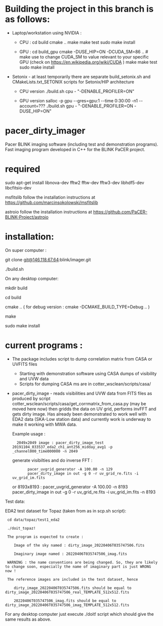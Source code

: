 # Building the project in this branch is as follows:

  - Laptop/workstation using NVIDIA :
    - CPU :
      cd build
      cmake ..
      make 
      make test
      sudo make install

    - GPU :
      cd build_gpu
      cmake -DUSE_HIP=ON -DCUDA_SM=86 .. # make use to change CUDA_SM to value relevant to your specific GPU (check on https://en.wikipedia.org/wiki/CUDA )
      make
      make test
      sudo make install

  - Setonix - at least temporarily there are separate build_setonix.sh and CMakeLists.txt_SETONIX scripts for Setonix/HIP architecture
    - CPU version
      ./build.sh cpu - "-DENABLE_PROFILER=ON"

    - GPU version
      salloc -p gpu --gres=gpu:1 --time 0:30:00 -n1 --account=???
      ./build.sh gpu - "-DENABLE_PROFILER=ON  -DUSE_HIP=ON"


# pacer_dirty_imager

   Pacer BLINK imaging software (including test and demonstration programs). Fast imaging program developed in C++ for the BLINK PaCER project. 

# required 

   sudo apt-get install libnova-dev fftw2 fftw-dev fftw3-dev libhdf5-dev libcfitsio-dev

   msfitslib follow the installation instructions at https://github.com/marcinsokolowski/msfitslib 

   astroio follow the installation instructions at https://github.com/PaCER-BLINK-Project/astroio

# installation:

   On super computer :

   git clone git@146.118.67.64:blink/imager.git

   ./build.sh

On any desktop computer:

   mkdir build

   cd build  

   cmake ..
   ( for debug version : cmake -DCMAKE_BUILD_TYPE=Debug .. )

   make

   sudo make install

# current programs :

   - The package includes script to dump correlation matrix from CASA or UVFITS files

      - Starting with demonstration software using CASA dumps of visibility and UVW data
      - Scripts for dumping CASA ms are in cotter_wsclean/scripts/casa/


   - pacer_dirty_image - reads visibilities and UVW data from FITS files as produced by script cotter_wsclean/scripts/casa/get_corrmatrix_from_casa.py (may be moved here now)
     then gridds the data on UV grid, performs invFFT and gets dirty image. 
     Has already been demonstrated to work well with EDA2 data (SKA-Low station data) and currently work is underway to make it working with MWA data.

     Example usage :

           2049x2049 image : pacer_dirty_image_test 20191104_033537_eda2_ch1_ant256_midday_avg1 -p _channel000_time000000 -n 2049

     generate visibilties and do inverse FFT :

                pacer_uvgrid_generator -A 100.00 -n 129
                pacer_dirty_image in out -g 0 -r uv_grid_re.fits -i uv_grid_im.fits

     or 8193x8193 :
                pacer_uvgrid_generator -A 100.00 -n 8193
                pacer_dirty_image in out -g 0 -r uv_grid_re.fits -i uv_grid_im.fits -n 8193
                          

Test data:

   EDA2 test dataset for Topaz (taken from as in scp.sh script):

     cd data/topaz/test1_eda2

     ./doit_topaz!

     The program is expected to create :

        Image of the sky named : dirty_image_20220406T035747506.fits

        Imaginary image named : 20220406T035747506_imag.fits

     WARNING : the name conventions are being changed. So, they are likely to change soon, especially the name of imaginary part is just WRONG now !

     The reference images are included in the test dataset, hence 

        dirty_image_20220406T035747506.fits should be equal to dirty_image_20220406T035747506_real_TEMPLATE_512x512.fits

        20220406T035747506_imag.fits should be equal to dirty_image_20220406T035747506_imag_TEMPLATE_512x512.fits

   For any desktop computer just execute ./doit! script which should give the same results as above.

       
